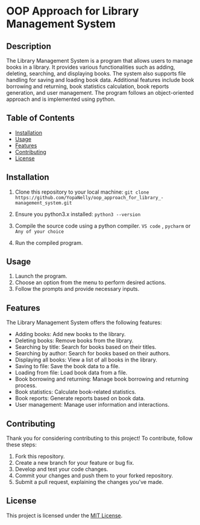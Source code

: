 # OOP Approach for Library Management System

## Description
The Library Management System is a program that allows users to manage books in a library. It provides various functionalities such as adding, deleting, searching, and displaying books. The system also supports file handling for saving and loading book data. Additional features include book borrowing and returning, book statistics calculation, book reports generation, and user management. The program follows an object-oriented approach and is implemented using python.

## Table of Contents
- [Installation](#installation)
- [Usage](#usage)
- [Features](#features)
- [Contributing](#contributing)
- [License](#license)

## Installation
1. Clone this repository to your local machine:
`git clone https://github.com/YopaNelly/oop_approach_for_library_-management_system.git`

2. Ensure you python3.x installed:
`python3 --version`
3. Compile the source code using a python compiler.
`VS code` , `pycharm`  or `Any of your choice`
4. Run the compiled program.

## Usage
1. Launch the program.
2. Choose an option from the menu to perform desired actions.
3. Follow the prompts and provide necessary inputs.

## Features
The Library Management System offers the following features:

- Adding books: Add new books to the library.
- Deleting books: Remove books from the library.
- Searching by title: Search for books based on their titles.
- Searching by author: Search for books based on their authors.
- Displaying all books: View a list of all books in the library.
- Saving to file: Save the book data to a file.
- Loading from file: Load book data from a file.
- Book borrowing and returning: Manage book borrowing and returning process.
- Book statistics: Calculate book-related statistics.
- Book reports: Generate reports based on book data.
- User management: Manage user information and interactions.

## Contributing
Thank you for considering contributing to this project! To contribute, follow these steps:
1. Fork this repository.
2. Create a new branch for your feature or bug fix.
3. Develop and test your code changes.
4. Commit your changes and push them to your forked repository.
5. Submit a pull request, explaining the changes you've made.

## License
This project is licensed under the [MIT License](LICENSE).